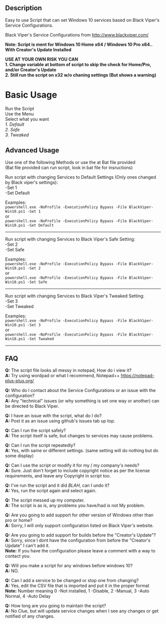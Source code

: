 ## Description
Easy to use Script that can set Windows 10 services based on Black Viper's Service Configurations.  <br />

Black Viper's Service Configurations from http://www.blackviper.com/

**Note: Script is ment for Windows 10 Home x64 / Windows 10 Pro x64.. With Creator's Update Installed**  <br />

**USE AT YOUR OWN RISK YOU CAN**  <br />
**1. Change variable at bottom of script to skip the check for Home/Pro, and/or Creator's Update**  <br />
**2. Still run the script on x32 w/o chaning settings (But shows a warning)**  <br />

# [](#header-1)Basic Usage
Run the Script <br />
Use the Menu <br />
Select what you want <br />
*1. Default <br />
2. Safe <br />
3. Tweaked <br />*

## [](#header-2)Advanced Usage
Use one of the following Methods or use the at Bat file provided <br />
(Bat file provided can run script, look in bat file for insructions)

Run script with changing Services to Default Settings (Only ones changed by Black viper's settings): <br />
   -Set 1 <br />
   -Set Default

Examples: <br />
`powershell.exe -NoProfile -ExecutionPolicy Bypass -File BlackViper-Win10.ps1 -Set 1` <br />
or <br />
`powershell.exe -NoProfile -ExecutionPolicy Bypass -File BlackViper-Win10.ps1 -Set Default` <br />
******

Run script with changing Services to Black Viper's Safe Setting: <br />
   -Set 2 <br />
   -Set Safe

Examples: <br />
`powershell.exe -NoProfile -ExecutionPolicy Bypass -File BlackViper-Win10.ps1 -Set 2` <br />
or <br />
`powershell.exe -NoProfile -ExecutionPolicy Bypass -File BlackViper-Win10.ps1 -Set Safe` <br />
******

Run script with changing Services to Black Viper's Tweaked Setting: <br />
   -Set 3 <br />
   -Set Tweaked

Examples: <br />
`powershell.exe -NoProfile -ExecutionPolicy Bypass -File BlackViper-Win10.ps1 -Set 3` <br />
or <br />
`powershell.exe -NoProfile -ExecutionPolicy Bypass -File BlackViper-Win10.ps1 -Set Tweaked` <br />
******

## FAQ
**Q:** The script file looks all messy in notepad, How do i view it? <br />
**A:** Try using wordpad or what I recommend, Notepad++ https://notepad-plus-plus.org/

**Q:** Who do I contact about the Service Configurations or an issue with the configuration? <br />
**A:** Any "technical" issues (or why something is set one way or another) can be directed to Black Viper.

**Q:** I have an issue with the script, what do I do? <br />
**A:** Post it as an issue using github's issues tab up top.

**Q:** Can I run the script safely? <br />
**A:** The script itself is safe, but changes to services may cause problems.

**Q:** Can I run the script repeatedly? <br />
**A:** Yes, with same or different settings. (same setting will do nothing but do some display)

**Q:** Can I use the script or modify it for my / my company's needs? <br />
**A:** Sure. Just don't forget to include copyright notice as per the license requirements, and leave any Copyright in script too.

**Q:** I've run the script and it did *BLAH*, can I undo it? <br />
**A:** Yes, run the script again and select again. <br />

**Q:** The script messed up my computer. <br />
**A:** The script is as is, any problems you have/had is not My problem.

**Q:** Are you going to add support for other version of Windows other than pro or home? <br />
**A:** Sorry, I will only support configuration listed on Black Viper's website. <br />

**Q:** Are you going to add support for builds before the "Creator's Update"? <br />
**A:** Sorry, since I dont have the configuration from before the "Creator's Update" I can't add it. <br />
**Note:** If you have the configuration please leave a comment with a way to contact you.

**Q:** Will you make a script for any windows before windows 10? <br />
**A:** NO. <br />

**Q:** Can I add a service to be changed or stop one from changing? <br />
**A:** Yes, edit the CSV file that is imported and put it in the proper format <br />
**Note:** Number meaning 0 -Not installed, 1 -Disable, 2 -Manual, 3 -Auto Normal, 4 -Auto Delay <br />

**Q:** How long are you going to maintain the script? <br />
**A:** No Clue, but will update service changes when I see any changes or get notified of any changes.
